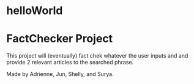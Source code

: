 # helloWorld

# FactChecker Project

This project will (eventually) fact chek whatever the user inputs and and provide 2 relevant articles to the searched phrase.

Made by Adrienne, Jun, Shelly, and Surya.
